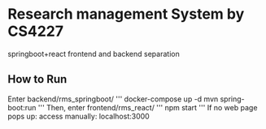 # Research management System by CS4227
springboot+react frontend and backend separation
## How to Run
Enter backend/rms_springboot/
'''
docker-compose up -d
mvn spring-boot:run
'''
Then, enter frontend/rms_react/
'''
npm start
'''
If no web page pops up:
access manually:
localhost:3000
